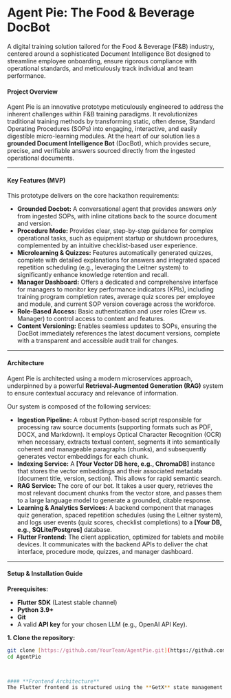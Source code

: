 # **Agent Pie: The Food & Beverage DocBot**

A digital training solution tailored for the Food & Beverage (F&B) industry, centered around a sophisticated Document Intelligence Bot designed to streamline employee onboarding, ensure rigorous compliance with operational standards, and meticulously track individual and team performance.

#### **Project Overview**
Agent Pie is an innovative prototype meticulously engineered to address the inherent challenges within F&B training paradigms. It revolutionizes traditional training methods by transforming static, often dense, Standard Operating Procedures (SOPs) into engaging, interactive, and easily digestible micro-learning modules. At the heart of our solution lies a **grounded Document Intelligence Bot** (DocBot), which provides secure, precise, and verifiable answers sourced directly from the ingested operational documents.

---

#### **Key Features (MVP)**
This prototype delivers on the core hackathon requirements:

* **Grounded Docbot:** A conversational agent that provides answers *only* from ingested SOPs, with inline citations back to the source document and version.
* **Procedure Mode:** Provides clear, step-by-step guidance for complex operational tasks, such as equipment startup or shutdown procedures, complemented by an intuitive checklist-based user experience.
* **Microlearning & Quizzes:** Features automatically generated quizzes, complete with detailed explanations for answers and integrated spaced repetition scheduling (e.g., leveraging the Leitner system) to significantly enhance knowledge retention and recall.
* **Manager Dashboard:** Offers a dedicated and comprehensive interface for managers to monitor key performance indicators (KPIs), including training program completion rates, average quiz scores per employee and module, and current SOP version coverage across the workforce.
* **Role-Based Access:** Basic authentication and user roles (Crew vs. Manager) to control access to content and features.
* **Content Versioning:** Enables seamless updates to SOPs, ensuring the DocBot immediately references the latest document versions, complete with a transparent and accessible audit trail for changes.

---

#### **Architecture**
Agent Pie is architected using a modern microservices approach, underpinned by a powerful **Retrieval-Augmented Generation (RAG)** system to ensure contextual accuracy and relevance of information.



Our system is composed of the following services:

* **Ingestion Pipeline:** A robust Python-based script responsible for processing raw source documents (supporting formats such as PDF, DOCX, and Markdown). It employs Optical Character Recognition (OCR) when necessary, extracts textual content, segments it into semantically coherent and manageable paragraphs (chunks), and subsequently generates vector embeddings for each chunk.
* **Indexing Service:** A **[Your Vector DB here, e.g., ChromaDB]** instance that stores the vector embeddings and their associated metadata (document title, version, section). This allows for rapid semantic search.
* **RAG Service:** The core of our bot. It takes a user query, retrieves the most relevant document chunks from the vector store, and passes them to a large language model to generate a grounded, citable response.
* **Learning & Analytics Services:** A backend component that manages quiz generation, spaced repetition schedules (using the Leitner system), and logs user events (quiz scores, checklist completions) to a **[Your DB, e.g., SQLite/Postgres]** database.
* **Flutter Frontend:** The client application, optimized for tablets and mobile devices. It communicates with the backend APIs to deliver the chat interface, procedure mode, quizzes, and manager dashboard.

---

#### **Setup & Installation Guide**

**Prerequisites:**
* **Flutter SDK** (Latest stable channel)
* **Python 3.9+**
* **Git**
* A valid **API key** for your chosen LLM (e.g., OpenAI API Key).

**1. Clone the repository:**
```bash
git clone [https://github.com/YourTeam/AgentPie.git](https://github.com/YourTeam/AgentPie.git)
cd AgentPie



#### **Frontend Architecture**
The Flutter frontend is structured using the **GetX** state management library following the **MVC (Model-View-Controller)** design pattern. This promotes a clean, scalable, and maintainable codebase for the client application.


